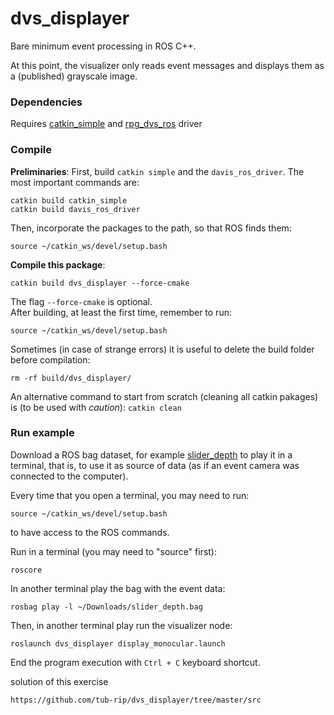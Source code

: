 # dvs_displayer

Bare minimum event processing in ROS C++.

At this point, the visualizer only reads event messages and displays them as a (published) grayscale image.

### Dependencies

Requires [catkin_simple](https://github.com/catkin/catkin_simple) and [rpg_dvs_ros](https://github.com/uzh-rpg/rpg_dvs_ros) driver

### Compile

**Preliminaries**:
First, build `catkin simple` and the `davis_ros_driver`. The most important commands are:

	catkin build catkin_simple
	catkin build davis_ros_driver

Then, incorporate the packages to the path, so that ROS finds them:
	
	source ~/catkin_ws/devel/setup.bash

**Compile this package**:
	

	catkin build dvs_displayer --force-cmake

The flag `--force-cmake` is optional.	
After building, at least the first time, remember to run:

	source ~/catkin_ws/devel/setup.bash

Sometimes (in case of strange errors) it is useful to delete the build folder before compilation:

	rm -rf build/dvs_displayer/

An alternative command to start from scratch (cleaning all catkin pakages) is (to be used with *caution*): `catkin clean`


### Run example
Download a ROS bag dataset, for example [slider_depth](http://rpg.ifi.uzh.ch/datasets/davis/slider_depth.bag) to play it in a terminal, that is, to use it as source of data (as if an event camera was connected to the computer).

Every time that you open a terminal, you may need to run:

	source ~/catkin_ws/devel/setup.bash

to have access to the ROS commands.

Run in a terminal (you may need to "source" first):

	roscore

In another terminal play the bag with the event data:

	rosbag play -l ~/Downloads/slider_depth.bag

Then, in another terminal play run the visualizer node:
	
	roslaunch dvs_displayer display_monocular.launch

End the program execution with `Ctrl + C` keyboard shortcut. 



solution of this exercise

```
https://github.com/tub-rip/dvs_displayer/tree/master/src
```
